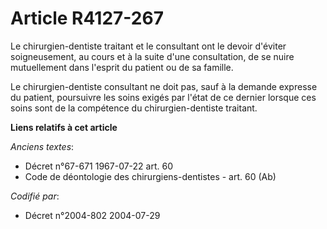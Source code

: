 # Article R4127-267

Le chirurgien-dentiste traitant et le consultant ont le devoir d'éviter soigneusement, au cours et à la suite d'une
consultation, de se nuire mutuellement dans l'esprit du patient ou de sa famille.

Le chirurgien-dentiste consultant ne doit pas, sauf à la demande expresse du patient, poursuivre les soins exigés par l'état
de ce dernier lorsque ces soins sont de la compétence du chirurgien-dentiste traitant.

**Liens relatifs à cet article**

_Anciens textes_:

  - Décret n°67-671 1967-07-22 art. 60
  - Code de déontologie des chirurgiens-dentistes - art. 60 (Ab)

_Codifié par_:

  - Décret n°2004-802 2004-07-29
